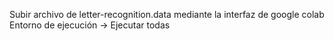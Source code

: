 Subir archivo de letter-recognition.data mediante la interfaz de google colab
Entorno de ejecución -> Ejecutar todas
